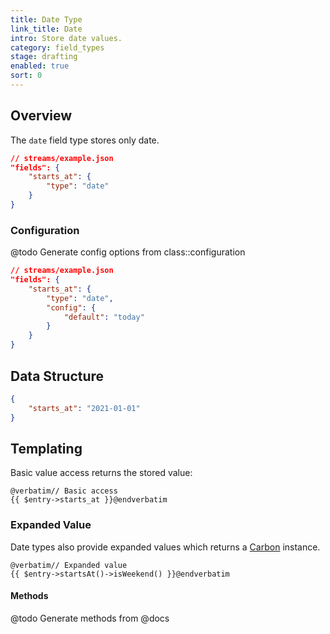 ```yaml
---
title: Date Type
link_title: Date
intro: Store date values.
category: field_types
stage: drafting
enabled: true
sort: 0
---
```


## Overview

The `date` field type stores only date.

```json
// streams/example.json
"fields": {
    "starts_at": {
        "type": "date"
    }
}
```

### Configuration

@todo Generate config options from class::configuration

```json
// streams/example.json
"fields": {
    "starts_at": {
        "type": "date",
        "config": {
            "default": "today"
        }
    }
}
```

## Data Structure

```json
{
    "starts_at": "2021-01-01"
}
```

## Templating

Basic value access returns the stored value:

```blade
@verbatim// Basic access
{{ $entry->starts_at }}@endverbatim
```

### Expanded Value

Date types also provide expanded values which returns a [Carbon](https://carbon.nesbot.com/) instance.

```blade
@verbatim// Expanded value
{{ $entry->startsAt()->isWeekend() }}@endverbatim
```

#### Methods

@todo Generate methods from @docs

